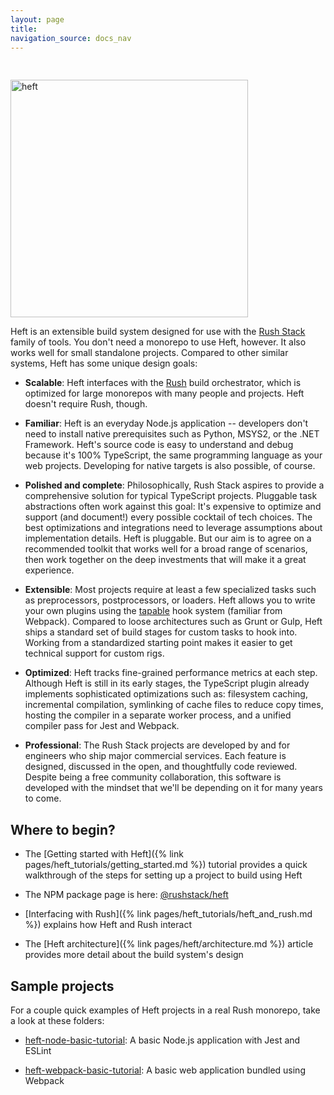 ```yaml
---
layout: page
title:
navigation_source: docs_nav
---
```


<div>
  <img src="{{ site.baseurl }}/images/heft-logo-horse.svg" alt="heft" title="heft" style="width: 380px; padding-top: 30px;" />
  <p />
</div>

<!-- --------------------------------------------------------------------------- -->
<!-- Text below this line should stay in sync with heft's package README.md file -->
<!-- --------------------------------------------------------------------------- -->

Heft is an extensible build system designed for use with the [Rush Stack](https://rushstack.io/) family of tools.
You don't need a monorepo to use Heft, however.  It also works well for small standalone projects.  Compared to
other similar systems, Heft has some unique design goals:

- **Scalable**: Heft interfaces with the [Rush](https://rushjs.io) build orchestrator, which is optimized for
  large monorepos with many people and projects.  Heft doesn't require Rush, though.

- **Familiar**: Heft is an everyday Node.js application -- developers don't need to install native prerequisites
  such as Python, MSYS2, or the .NET Framework.  Heft's source code is easy to understand and debug because it's
  100% TypeScript, the same programming language as your web projects.  Developing for native targets is also
  possible, of course.

- **Polished and complete**: Philosophically, Rush Stack aspires to provide a comprehensive solution for typical
  TypeScript projects.  Pluggable task abstractions often work against this goal:  It's expensive to optimize
  and support (and document!) every possible cocktail of tech choices.  The best optimizations and integrations need to
  leverage assumptions about implementation details.  Heft is pluggable. But our aim is to agree on a recommended
  toolkit that works well for a broad range of scenarios, then work together on the deep investments that will
  make it a great experience.

- **Extensible**: Most projects require at least a few specialized tasks such as preprocessors, postprocessors,
  or loaders.  Heft allows you to write your own plugins using the [tapable](https://www.npmjs.com/package/tapable)
  hook system (familiar from Webpack).  Compared to loose architectures such as Grunt or Gulp, Heft ships a standard
  set of build stages for custom tasks to hook into.  Working from a standardized starting point makes it easier
  to get technical support for custom rigs.

- **Optimized**: Heft tracks fine-grained performance metrics at each step.  Although Heft is still in its
  early stages, the TypeScript plugin already implements sophisticated optimizations such as: filesystem caching,
  incremental compilation, symlinking of cache files to reduce copy times, hosting the compiler in a separate
  worker process, and a unified compiler pass for Jest and Webpack.

- **Professional**: The Rush Stack projects are developed by and for engineers who ship major commercial services.
  Each feature is designed, discussed in the open, and thoughtfully code reviewed.  Despite being a free community
  collaboration, this software is developed with the mindset that we'll be depending on it for many years to come.

<!-- --------------------------------------------------------------------------- -->
<!-- Text above this line should stay in sync with heft's package README.md file -->
<!-- --------------------------------------------------------------------------- -->


## Where to begin?

- The [Getting started with Heft]({% link pages/heft_tutorials/getting_started.md %}) tutorial provides a quick
  walkthrough of the steps for setting up a project to build using Heft

- The NPM package page is here: [@rushstack/heft](https://www.npmjs.com/package/@rushstack/heft)

- [Interfacing with Rush]({% link pages/heft_tutorials/heft_and_rush.md %}) explains how Heft and Rush interact

- The [Heft architecture]({% link pages/heft/architecture.md %}) article provides more detail about the
  build system's design


## Sample projects

For a couple quick examples of Heft projects in a real Rush monorepo, take a look at these folders:

- [heft-node-basic-tutorial](https://github.com/microsoft/rushstack/tree/master/tutorials/heft-node-basic-tutorial): A basic Node.js
  application with Jest and ESLint

- [heft-webpack-basic-tutorial](https://github.com/microsoft/rushstack/tree/master/tutorials/heft-webpack-basic-tutorial): A basic
  web application bundled using Webpack
